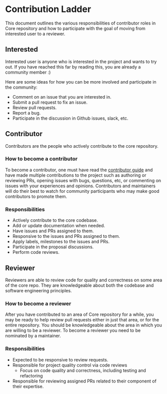 # Contribution Ladder

This document outlines the various responsibilities of contributor roles in
Core repository and how to participate with the goal of moving from
interested user to a reviewer.

## Interested
Interested user is anyone who is interested in the project and wants to try out. If you have
reached this far by reading this, you are already a community member :)

Here are some ideas for how you can be more involved and participate in the
community:
* Comment on an issue that you are interested in.
* Submit a pull request to fix an issue.
* Review pull requests.
* Report a bug.
* Participate in the discussion in Github issues, slack, etc.

## Contributor
Contributors are the people who actively contribute to the core repository.

### How to become a contributor
To become a contributor, one must have read the [contributor guide](../CONTRIBUTING.md)
and have made multiple contributions to the project such as authoring or 
reviewing PRs, opening issues with bugs, questions, etc, or commenting on 
issues with your experiences and opinions. Contributors and maintainers will
do their best to watch for community participants who may make good
contributors to promote them.

### Responsibilities
* Actively contribute to the core codebase.
* Add or update documentation when needed.  
* Have issues and PRs assigned to them.
* Responsive to the issues and PRs assigned to them.
* Apply labels, milestones to the issues and PRs.
* Participate in the proposal discussions.  
* Perform code reviews.

## Reviewer
Reviewers are able to review code for quality and correctness on some area of 
the core repo. They are knowledgeable about both the codebase and software 
engineering principles.

### How to become a reviewer
After you have contributed to an area of Core repository for a while, you may 
be ready to help review pull requests either in just that area, or for the 
entire repository. You should be knowledgeable about the area in which you are 
willing to be a reviewer. To become a reviewer you need to be nominated by a 
maintainer.

### Responsibilities
* Expected to be responsive to review requests.
* Responsible for project quality control via code reviews
    * Focus on code quality and correctness, including testing and refactoring
* Responsible for reviewing assigned PRs related to their component of their 
  expertise.